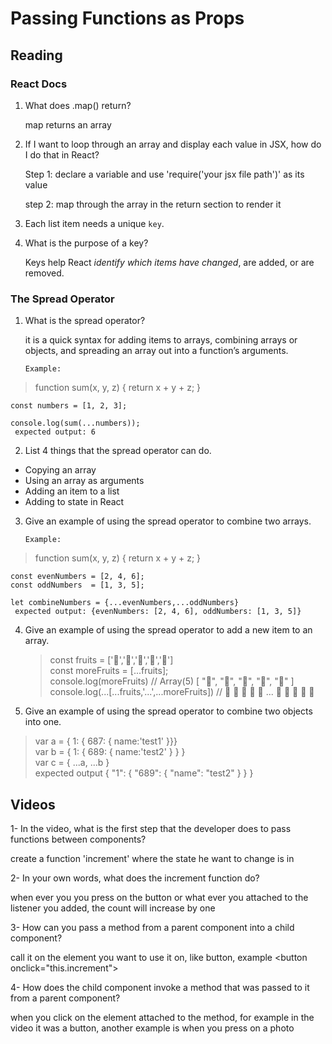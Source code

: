 # Passing Functions as Props


## Reading

### React Docs
1. What does .map() return?

    map returns an array

2. If I want to loop through an array and display each value in JSX, how do I do that in React?

    Step 1: declare a variable and use 'require('your jsx file path')' as its value

    step 2: map through the array in the return section to render it

3. Each list item needs a unique `key`.
   
4. What is the purpose of a key?

    Keys help React _identify which items have changed_, are added, or are removed.



### The Spread Operator


1. What is the spread operator?

    it is a quick syntax for adding items to arrays, combining arrays or objects, and spreading an array out into a function’s arguments.
    
    `Example: `

  >  function sum(x, y, z) {
    return x + y + z;
    }

    const numbers = [1, 2, 3];

    console.log(sum(...numbers));
     expected output: 6

2. List 4 things that the spread operator can do.

- Copying an array
- Using an array as arguments
- Adding an item to a list
- Adding to state in React

3. Give an example of using the spread operator to combine two arrays.

   `Example: `

  >  function sum(x, y, z) {
    return x + y + z;
    }

    const evenNumbers = [2, 4, 6];
    const oddNumbers  = [1, 3, 5];

    let combineNumbers = {...evenNumbers,...oddNumbers}
     expected output: {evenNumbers: [2, 4, 6], oddNumbers: [1, 3, 5]}

4. Give an example of using the spread operator to add a new item to an array.
    >const fruits = ['🍏','🍊','🍌','🍉','🍍']          
const moreFruits = [...fruits];     
console.log(moreFruits) // Array(5) [ "🍏", "🍊", "🍌", "🍉", "🍍" ]        
console.log(...[...fruits,'...',...moreFruits]) //  🍑 🍊 🍌 🍉 🍍 ... 🍏 🍊 🍌 🍉 🍍

5. Give an example of using the spread operator to combine two objects into one.

 >var a = {
  1: {
    687: {
      name:'test1'
    }}}     
var b = {
  1: {
    689: {
      name:'test2'
    }
  }
}       
var c = {
  ...a,
  ...b
}           
expected output 
{
  "1": {
    "689": {
      "name": "test2"
    }
  }
}


## Videos


1- In the video, what is the first step that the developer does to pass functions between components?

 create a function 'increment' where the state he want to change is in 

2- In your own words, what does the increment function do?

when ever you you press on the button or what ever you attached to the listener you added, the count will increase by one

3- How can you pass a method from a parent component into a child component?


call it on the element you want to use it on, like button, example \<button onclick="this.increment">


4- How does the child component invoke a method that was passed to it from a parent component?

when you click on the element attached to the method, for example in the video it was a button, another example is when you press on a photo